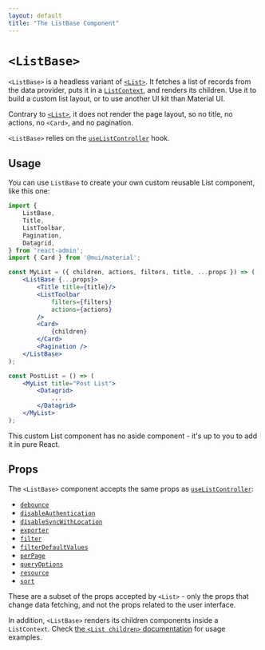 ```yaml
---
layout: default
title: "The ListBase Component"
---
```


# `<ListBase>`

`<ListBase>` is a headless variant of [`<List>`](./List.md). It fetches a list of records from the data provider, puts it in a [`ListContext`](./useListContext.md), and renders its children. Use it to build a custom list layout, or to use another UI kit than Material UI.

Contrary to [`<List>`](./List.md), it does not render the page layout, so no title, no actions, no `<Card>`, and no pagination.

`<ListBase>` relies on the [`useListController`](./useListController.md) hook.

## Usage

You can use `ListBase` to create your own custom reusable List component, like this one:

```jsx
import { 
    ListBase,
    Title,
    ListToolbar,
    Pagination,
    Datagrid,
} from 'react-admin';
import { Card } from '@mui/material';

const MyList = ({ children, actions, filters, title, ...props }) => (
    <ListBase {...props}>
        <Title title={title}/>
        <ListToolbar
            filters={filters}
            actions={actions}
        />
        <Card>
            {children}
        </Card>
        <Pagination />
    </ListBase>
);

const PostList = () => (
    <MyList title="Post List">
        <Datagrid>
            ...
        </Datagrid>
    </MyList>
);
```

This custom List component has no aside component - it's up to you to add it in pure React.

## Props

The `<ListBase>` component accepts the same props as [`useListController`](./useListController.md):

* [`debounce`](./List.md#debounce)
* [`disableAuthentication`](./List.md#disableauthentication)
* [`disableSyncWithLocation`](./List.md#disablesyncwithlocation)
* [`exporter`](./List.md#exporter)
* [`filter`](./List.md#filter-permanent-filter)
* [`filterDefaultValues`](./List.md#filterdefaultvalues)
* [`perPage`](./List.md#perpage)
* [`queryOptions`](./List.md#queryoptions)
* [`resource`](./List.md#resource)
* [`sort`](./List.md#sort)

These are a subset of the props accepted by `<List>` - only the props that change data fetching, and not the props related to the user interface.

In addition, `<ListBase>` renders its children components inside a `ListContext`. Check [the `<List children>` documentation](./List.md#children) for usage examples.